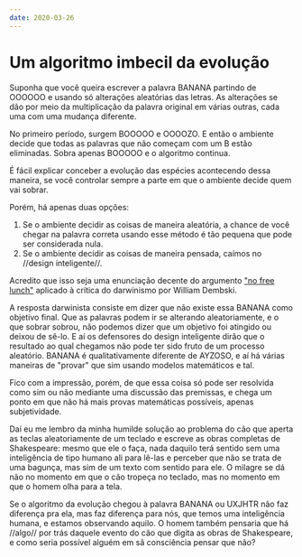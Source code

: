 ```yaml
---
date: 2020-03-26
---
```


# Um algoritmo imbecil da evolução

Suponha que você queira escrever a palavra BANANA partindo de OOOOOO e usando só alterações aleatórias das letras. As alterações se dão por meio da multiplicação da palavra original em várias outras, cada uma com uma mudança diferente.

No primeiro período, surgem BOOOOO e OOOOZO. E então o ambiente decide que todas as palavras que não começam com um B estão eliminadas. Sobra apenas BOOOOO e o algoritmo continua.

É fácil explicar conceber a evolução das espécies acontecendo dessa maneira, se você controlar sempre a parte em que o ambiente decide quem vai sobrar.

Porém, há apenas duas opções:

  1. Se o ambiente decidir as coisas de maneira aleatória, a chance de você chegar na palavra correta usando esse método é tão pequena que pode ser considerada nula.
  2. Se o ambiente decidir as coisas de maneira pensada, caímos no //design inteligente//.

Acredito que isso seja uma enunciação decente do argumento ["no free lunch"](https://en.wikipedia.org/wiki/No_free_lunch_in_search_and_optimization) aplicado à crítica do darwinismo por William Dembski.

A resposta darwinista consiste em dizer que não existe essa BANANA como objetivo final. Que as palavras podem ir se alterando aleatoriamente, e o que sobrar sobrou, não podemos dizer que um objetivo foi atingido ou deixou de sê-lo. E aí os defensores do design inteligente dirão que o resultado ao qual chegamos não pode ter sido fruto de um processo aleatório. BANANA é qualitativamente diferente de AYZOSO, e aí há várias maneiras de "provar" que sim usando modelos matemáticos e tal.

Fico com a impressão, porém, de que essa coisa só pode ser resolvida como sim ou não mediante uma discussão das premissas, e chega um ponto em que não há mais provas matemáticas possíveis, apenas subjetividade.

Daí eu me lembro da minha humilde solução ao problema do cão que aperta as teclas aleatoriamente de um teclado e escreve as obras completas de Shakespeare: mesmo que ele o faça, nada daquilo terá sentido sem uma inteligência de tipo humano ali para lê-las e perceber que não se trata de uma bagunça, mas sim de um texto com sentido para ele. O milagre se dá não no momento em que o cão tropeça no teclado, mas no momento em que o homem olha para a tela.

Se o algoritmo da evolução chegou à palavra BANANA ou UXJHTR não faz diferença pra ela, mas faz diferença para nós, que temos uma inteligência humana, e estamos observando aquilo. O homem também pensaria que há //algo// por trás daquele evento do cão que digita as obras de Shakespeare, e como seria possível alguém em sã consciência pensar que não?
